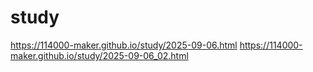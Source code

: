 # study
https://114000-maker.github.io/study/2025-09-06.html
https://114000-maker.github.io/study/2025-09-06_02.html
